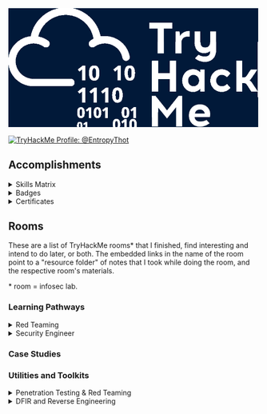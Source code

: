 
<img src="./images/banner.png" width="500px" />

<a href="https://tryhackme.com/p/EntropyThot"><img src="https://tryhackme-badges.s3.amazonaws.com/EntropyThot.png" alt="TryHackMe Profile: @EntropyThot"></a>

## Accomplishments

<details>
<summary>Skills Matrix</summary>

<img width="500px;" alt="skills matrix" src="./images/skills_matrix.png" />
</details>

<details>
<summary>Badges</summary>

<img src="./images/thm_badges.png" width="700px" />
</details>

<details>
<summary>Certificates</summary>

* [Jr Penetration Tester Learning Path](./images/certs/junior-pentest.pdf)

</details>

## Rooms

These are a list of TryHackMe rooms\* that I finished, find interesting and intend to do later, or both. The embedded links in the name of the room point to a "resource folder" of notes that I took while doing the room, and the respective room's materials.

\* room = infosec lab.

### Learning Pathways

<details>
<summary>Red Teaming</summary>

* __Red Team Fundamentals:__ Learn the core components of a red team engagement, from threat intelligence to OPSEC and C2s.
    * ~~[Red Team Fundamentals]()~~: Learn about the basics of a red engagement, the main components and stakeholders involved, and how red teaming differs from other cyber security engagements.
    * ~~[Red Team Engagements]()~~: Learn the steps and procedures of a red team engagement, including planning, frameworks, and documentation.
    * ~~[Red Team Threat Intel]()~~: Apply threat intelligence to red team engagements and adversary emulation.
    * ~~[Red Team OPSEC]()~~: Learn how to apply Operations Security (OPSEC) process for Red Teams.
    * ~~[Intro to C2]()~~: Learn the essentials of Command and Control to help you become a better Red Teamer and simplify your next Red Team assessment!
* __Initial Access:__ Explore the different techniques to gain initial access to a target system and network from a Red Teamer’s perspective.
    * ~~[Red Team Recon]()~~: Learn how to use DNS, advanced searching, Recon-ng, and Maltego to collect information about your target.
    * ~~[Weaponization]()~~: Understand and explore common red teaming weaponization techniques. You will learn to build custom payloads using common methods seen in the industry to get initial access.
    * ~~[Password Attacks]()~~: This room introduces the fundamental techniques to perform a successful password attack against various services and scenarios.
    * ~~[Phishing]()~~: Learn what phishing is and why it's important to a red team engagement. You will set up phishing infrastructure, write a convincing phishing email and try to trick your target into opening your email in a real-world simulation.
* __Post Compromise:__ Learn about the steps taken by an attacker right after gaining an initial foothold on a network.
    * ~~[The Lay of the Land]()~~: Learn about and get hands-on with common technologies and security products used in corporate environments; both host and network-based security solutions are covered.
    * ~~[Enumeration]()~~: This room is an introduction to enumeration when approaching an unknown corporate environment.
    * ~~[Windows Privilege Escalation]()~~: Learn the fundamentals of Windows privilege escalation techniques.
    * ~~[Windows Local Persistence]()~~: Learn the most common persistence techniques used on Windows machines.
    * ~~[Lateral Movement and Pivoting]()~~: Learn about common techniques used to move laterally across a Windows network.
    * ~~[Data Exfiltration]()~~: An introduction to Data Exfiltration and Tunneling techniques over various protocols.
* __Host Evasions:__ Understand the techniques behind host-based security and bypass the most common security products in Windows operating systems.
    * ~~[Windows Internals]()~~: Learn and understand the fundamentals of how Windows operates at its core.
    * ~~[Introduction to Windows API]()~~: Learn how to interact with the win32 API and understand its wide range of use cases.
    * ~~[Abusing Windows Internals]()~~: Leverage windows internals components to evade common detection solutions, using modern tool-agnostic approaches.
    * ~~[Introduction to Antivirus]()~~: Understand how antivirus software works and what detection techniques are used to bypass malicious file checks.
    * ~~[AV Evasion: Shellcode]()~~: Learn shellcode encoding, packing, binders, and crypters.
    * ~~[Obfuscation Principles]()~~: Leverage tool-agnostic software obfuscation practices to hide malicious functions and create unique code.
    * ~~[Signature Evasion]()~~: Learn how to break signatures and evade common AV, using modern tool-agnostic approaches.
    * ~~[Bypassing UAC]()~~: Learn common ways to bypass User Account Control (UAC) in Windows hosts.
    * ~~[Runtime Detection Evasion]()~~: Learn how to bypass common runtime detection measures, such as AMSI, using modern tool-agnostic approaches.
    * ~~[Evading Logging and Monitoring]()~~: Learn how to bypass common logging and system monitoring, such as ETW, using modern tool-agnostic approaches.
    * ~~[Living Off the Land]()~~: Learn the essential concept of "Living Off the Land" in Red Team engagements.
* __Network Security Evasion:__ Learn how to bypass and evade different security solutions used in the industry, such as firewalls and IDS/IPS.
    * ~~[Network Security Solutions]()~~: Learn about and experiment with various IDS/IPS evasion techniques, such as protocol and payload manipulation.
    * ~~[Firewalls]()~~: Learn about and experiment with various firewall evasion techniques, such as port hopping and port tunneling.
    * ~~[Sandbox Evasion]()~~: Learn about active defense mechanisms Blue Teamers can deploy to identify adversaries in their environment.
* __Compromising Active Directory:__ Learn and exploit Active Directory networks through core security issues stemming from misconfigurations.
    * ~~[Active Directory Basics]()~~: This room will introduce the basic concepts and functionality provided by Active Directory.
    * ~~[Breaching Active Directory]()~~: This network covers techniques and tools that can be used to acquire that first set of AD credentials that can then be used to enumerate AD.
    * ~~[Enumerating Active Directory]()~~: This room covers various Active Directory enumeration techniques, their use cases as well as drawbacks.
    * ~~[Lateral Movement and Pivoting]()~~: Learn about common techniques used to move laterally across a Windows network.
    * ~~[Exploiting Active Directory]()~~: Learn common AD exploitation techniques that can allow you to reach your goal in an AD environment.
    * ~~[Persisting Active Directory]()~~: Learn about common Active Directory persistence techniques that can be used post-compromise to ensure the blue team will not be able to kick you out during a red team exercise.
    * ~~[Credentials Harvesting]()~~: Apply current authentication models employed in modern environments to a red team approach.
</details>

<details>
<summary>Security Engineer</summary>

* __Introduction to Security Engineering:__ Acquire the foundations for security engineering. Learn about security principles, cryptography fundamentals, and identity management basics.
* __Threats and Risks:__ Understand how security engineers help their organisations to identify threats and risks to better manage them.
* __Network and System Security:__ Explore principles of network & system security, including secure protocols, hardening OS, cloud, and network devices using latest techniques.
* __Software Security:__ Understand how security integrates into the development process of an application, and learn how to mitigate common vulnerabilities in web applications.
* __Managing Incidents:__ Understand how security engineers help their organisations during an incident to reduce the impact of the incident.
</details>

### Case Studies

### Utilities and Toolkits

<details>
<summary>Penetration Testing & Red Teaming</summary>

</details>

<details>
<summary>DFIR and Reverse Engineering</summary>

* [iOS Forensics](./rooms/iosforensics): Learn about the data acquisition techniques and tools used in iOS device digital forensics!

</details>

